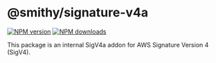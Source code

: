 # @smithy/signature-v4a

[![NPM version](https://img.shields.io/npm/v/@smithy/signature-v4/latest.svg)](https://www.npmjs.com/package/@smithy/signature-v4)
[![NPM downloads](https://img.shields.io/npm/dm/@smithy/signature-v4.svg)](https://www.npmjs.com/package/@smithy/signature-v4)

This package is an internal SigV4a addon for AWS Signature Version 4 (SigV4).

